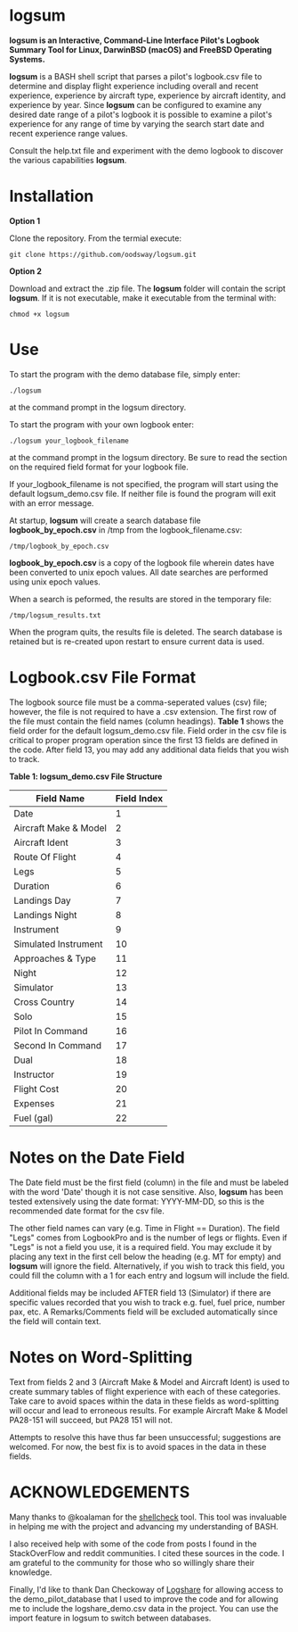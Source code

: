 # logsum

**logsum is an Interactive, Command-Line Interface Pilot's Logbook Summary Tool for Linux, 
DarwinBSD (macOS) and FreeBSD Operating Systems.**

**logsum** is a BASH shell script that parses a pilot's logbook.csv file to
determine and display flight experience including overall and recent experience, experience
by aircraft type, experience by aircraft identity, and experience by year. Since **logsum**
can be configured to examine any desired date range of a pilot's logbook it is possible to
examine a pilot's experience for any range of time by varying the search start date and recent
experience range values.

Consult the help.txt file and experiment with the demo logbook to discover the various
capabilities **logsum**.


# Installation

**Option 1**

Clone the repository. From the termial execute:

```git clone https://github.com/oodsway/logsum.git```

**Option 2**

Download and extract the .zip file. The **logsum** folder will contain the script **logsum**. If
it is not executable, make it executable from the terminal with:

```chmod +x logsum```


# Use

To start the program with the demo database file, simply enter:

```./logsum```

at the command prompt in the logsum directory.

To start the program with your own logbook enter:

```./logsum your_logbook_filename```

at the command prompt in the logsum directory. Be sure to read the section
on the required field format for your logbook file.

If your_logbook_filename is not specified, the program will start using the default
logsum_demo.csv file. If neither file is found the program will exit with an error message.

At startup, **logsum** will create a search database file **logbook_by_epoch.csv** in /tmp 
from the logbook_filename.csv:

```/tmp/logbook_by_epoch.csv```

**logbook_by_epoch.csv** is a copy of the logbook file wherein dates have been converted to 
unix epoch values. All date searches are performed using unix epoch values.

When a search is peformed, the results are stored in the temporary file:

```/tmp/logsum_results.txt```

When the program quits, the results file is deleted. The search database is retained but is
re-created upon restart to ensure current data is used.



# Logbook.csv File Format

The logbook source file must be a comma-seperated values (csv) file; however, the file is not
required to have a .csv extension. The first row of the file must contain the field names (column
headings). **Table 1** shows the field order for the default logsum_demo.csv file.  Field order
in the csv file is critical to proper program operation since the first 13 fields are defined
in the code. After field 13, you may add any additional data fields that you wish to track.


**Table 1: logsum_demo.csv File Structure**

| Field Name                                | Field Index |
|-------------------------------------------|-------------|
| Date                                      | 1           |
| Aircraft Make & Model                     | 2           |
| Aircraft Ident                            | 3           |
| Route Of Flight                           | 4           |
| Legs                                      | 5           |
| Duration                                  | 6           |
| Landings Day                              | 7           |
| Landings Night                            | 8           |
| Instrument                                | 9           |
| Simulated Instrument                      | 10          |
| Approaches & Type                         | 11          |
| Night                                     | 12          |
| Simulator                                 | 13          |
| Cross Country                             | 14          |
| Solo                                      | 15          |
| Pilot In Command                          | 16          |
| Second In Command                         | 17          |
| Dual                                      | 18          |
| Instructor                                | 19          |
| Flight Cost                               | 20          |
| Expenses                                  | 21          |
| Fuel (gal)                                | 22          |


# Notes on the Date Field

The Date field must be the first field (column) in the file and must be labeled with the word
'Date' though it is not case sensitive.  Also, **logsum** has been tested extensively using
the date format: YYYY-MM-DD, so this is the recommended date format for the csv file.

The other field names can vary (e.g. Time in Flight == Duration). The field "Legs" comes from
LogbookPro and is the number of legs or flights. Even if "Legs" is not a field you use,
it is a required field. You may exclude it by placing any text in the first cell below the heading 
(e.g. MT for empty) and **logsum** will ignore the field. Alternatively, if you wish to track
this field, you could fill the column with a 1 for each entry and logsum will include the field.

Additional fields may be included AFTER field 13 (Simulator) if there are specific values recorded
that you wish to track e.g. fuel, fuel price, number pax, etc. A Remarks/Comments field will be 
excluded automatically since the field will contain text.

# Notes on Word-Splitting

Text from fields 2 and 3 (Aircraft Make & Model and Aircraft Ident) is used to create summary
tables of flight experience with each of these categories. Take care to avoid spaces within the
data in these fields as word-splitting will occur and lead to erroneous results. For example
Aircraft Make & Model PA28-151 will succeed, but PA28 151 will not.

Attempts to resolve this have thus far been unsuccessful; suggestions are welcomed.  For now,
the best fix is to avoid spaces in the data in these fields.

# ACKNOWLEDGEMENTS

Many thanks to @koalaman for the [shellcheck](https://github.com/koalaman/shellcheck) tool. 
This tool was invaluable in helping me with the project and advancing my understanding of BASH.

I also received help with some of the code from posts I found in the StackOverFlow and reddit communities.
I cited these sources in the code. I am grateful to the community for those who so willingly
share their knowledge.

Finally, I'd like to thank Dan Checkoway of [Logshare](http://www.logshare.com/) for allowing access to 
the demo_pilot_database that I used to improve the code and for allowing me to include the logshare_demo.csv
data in the project. You can use the import feature in logsum to switch between databases.


